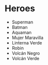 # Heroes

* Superman
* Batman
* Aquaman
* Mujer Maravilla
* Linterna Verde
* Robin
* Volcán Negro
* Volcán Verde
